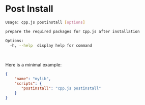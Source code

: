 # Post Install
```bash
Usage: cpp.js postinstall [options]

prepare the required packages for Cpp.js after installation

Options:
  -h, --help  display help for command
```

<br />

Here is a minimal example:

```json title="package.json"
{
    "name": "mylib",
    "scripts": {
       "postinstall": "cpp.js postinstall"
    }
}
```
